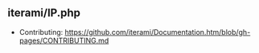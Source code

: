 iterami/IP.php
--------------

* Contributing: https://github.com/iterami/Documentation.htm/blob/gh-pages/CONTRIBUTING.md
